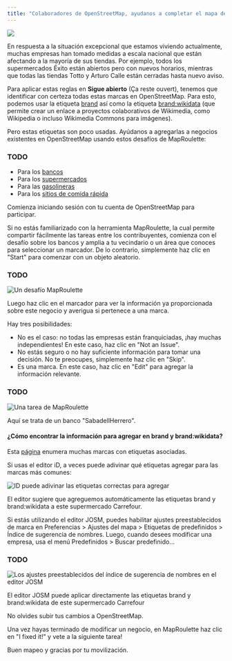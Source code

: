 ```yaml
---
title: "Colaboradores de OpenStreetMap, ayudanos a completar el mapa de tiendas franquiciadas"
---
```


![](~assets/es/3_Brand_con_ID.png)

En respuesta a la situación excepcional que estamos viviendo actualmente, muchas empresas han tomado medidas a escala nacional que están afectando a la mayoría de sus tiendas.
Por ejemplo, todos los supermercados Éxito están abiertos pero con nuevos horarios, mientras que todas las tiendas Totto y Arturo Calle están cerradas hasta nuevo aviso.

Para aplicar estas reglas en **Sigue abierto** (Ça reste ouvert), tenemos que identificar con certeza todas estas marcas en OpenStreetMap.
Para esto, podemos usar la etiqueta [brand](https://wiki.openstreetmap.org/wiki/ES:Key:brand) así como la etiqueta [brand:wikidata](https://wiki.openstreetmap.org/wiki/Key:brand:wikidata) (que permite crear un enlace a proyectos colaborativos de Wikimedia, como Wikipedia o incluso Wikimedia Commons para imágenes).

Pero estas etiquetas son poco usadas. Ayúdanos a agregarlas a negocios existentes en OpenStreetMap usando estos desafíos de MapRoulette:

### TODO

- Para los [bancos](https://maproulette.org/browse/challenges/13124)
- Para los [supermercados](https://maproulette.org/browse/challenges/13123)
- Para las [gasolineras](https://maproulette.org/browse/challenges/13126)
- Para los [sitios de comida rápida](https://maproulette.org/browse/challenges/13125)

Comienza iniciando sesión con tu cuenta de OpenStreetMap para participar.

Si no estás familiarizado con la herramienta MapRoulette, la cual permite compartir fácilmente las tareas entre los contribuyentes, comienza con el desafío sobre los bancos y amplia a tu vecindario o un área que conoces para seleccionar un marcador.
De lo contrario, simplemente haz clic en "Start" para comenzar con un objeto aleatorio.

### TODO

![Un desafío MapRoulette](~/assets/es/1_Maproulette.png)

Luego haz clic en el marcador para ver la información ya proporcionada sobre este negocio y averigua si pertenece a una marca.

Hay tres posibilidades:

- No es el caso: no todas las empresas están franquiciadas, ¡hay muchas independientes! En este caso, haz clic en "Not an Issue".
- No estás seguro o no hay suficiente información para tomar una decisión. No te preocupes, simplemente haz clic en "Skip".
- Es una marca. En este caso, haz clic en "Edit" para agregar la información relevante.

### TODO

![Una tarea de MapRoulette](~/assets/es/2_Maproulette.png)

Aquí se trata de un banco "SabadellHerrero".

#### ¿Cómo encontrar la información para agregar en brand y brand:wikidata?

Esta [página](https://nsi.guide) enumera muchas marcas con etiquetas asociadas.

Si usas el editor iD, a veces puede adivinar qué etiquetas agregar para las marcas más comunes:

![ID puede adivinar las etiquetas correctas para agregar](~/assets/es/3_Brand_con_ID.png)

El editor sugiere que agreguemos automáticamente las etiquetas brand y brand:wikidata a este supermercado Carrefour.

Si estás utilizando el editor JOSM, puedes habilitar ajustes preestablecidos de marca en Preferencias > Ajustes del mapa > Etiquetas de predefinidos > Índice de sugerencia de nombres. Luego, cuando desees modificar una empresa, usa el menú Predefinidos > Buscar predefinido...

### TODO

![Los ajustes preestablecidos del índice de sugerencia de nombres en el editor JOSM](~/assets/es/4_Brand_con_JOSM.png)

El editor JOSM puede aplicar directamente las etiquetas brand y brand:wikidata de este supermercado Carrefour

No olvides subir tus cambios a OpenStreetMap.

Una vez hayas terminado de modificar un negocio, en MapRoulette haz clic en "I fixed it!" y vete a la siguiente tarea!

Buen mapeo y gracias por tu movilización.

